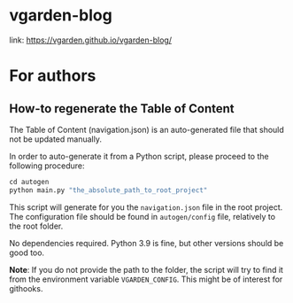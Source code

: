 # vgarden-blog

link: https://vgarden.github.io/vgarden-blog/

# For authors

## How-to regenerate the Table of Content

The Table of Content (navigation.json) is an auto-generated file that should not be updated manually.

In order to auto-generate it from a Python script, please proceed to the following procedure:

```py
cd autogen
python main.py "the_absolute_path_to_root_project"
```

This script will generate for you the `navigation.json` file in the root project.
The configuration file should be found in `autogen/config` file, relatively to the root folder.

No dependencies required. Python 3.9 is fine, but other versions should be good too.

**Note**: If you do not provide the path to the folder,
the script will try to find it from the environment variable `VGARDEN_CONFIG`.
This might be of interest for githooks.
